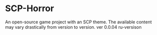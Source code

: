# SCP-Horror
An open-source game project with an SCP theme.
The available content may vary drastically from version to version.
ver 0.0.04
ru-versison